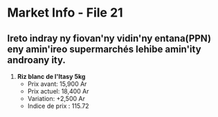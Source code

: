 # Market Info - File 21

## Ireto indray ny fiovan'ny vidin'ny entana(PPN) eny amin'ireo supermarchés lehibe amin'ity androany ity.

1. **Riz blanc de l'Itasy 5kg**
   - Prix avant: 15,900 Ar
   - Prix actuel: 18,400 Ar
   - Variation: +2,500 Ar
   - Indice de prix : 115.72

